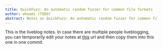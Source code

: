 ```yaml
---
title: QuickFuzz: An automatic random fuzzer for common file formats
author: whoami (TODO)
abstract: Notes on QuickFuzz: An automatic random fuzzer for common file formats
---
```


This is the liveblog notes.  In case there are multiple
people liveblogging, you can temporarily edit your notes
at [this](quickfuzz--an-automa/template.md) url and then copy them into this one in one
commit.

